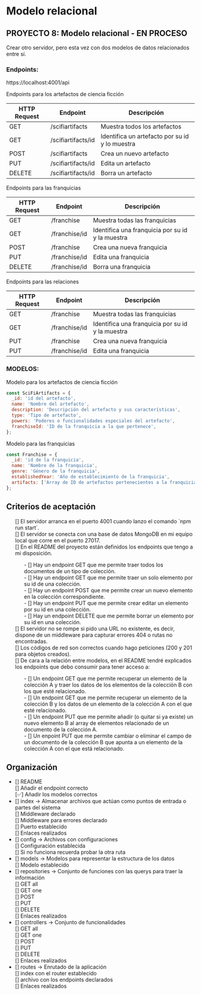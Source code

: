 # Modelo relacional

## PROYECTO 8: Modelo relacional - EN PROCESO

Crear otro servidor, pero esta vez con dos modelos de datos relacionados entre sí.

### Endpoints:

https://localhost:4001/api

Endpoints para los artefactos de ciencia ficción<br>

| HTTP Request | Endpoint           | Descripción                                    |
| ------------ | ------------------ | ---------------------------------------------- |
| GET          | /scifiartifacts    | Muestra todos los artefactos                   |
| GET          | /scifiartifacts/id | Identifica un artefacto por su id y lo muestra |
| POST         | /scifiartifacts    | Crea un nuevo artefacto                        |
| PUT          | /scifiartifacts/id | Edita un artefacto                             |
| DELETE       | /scifiartifacts/id | Borra un artefacto                             |

Endpoints para las franquicias<br>

| HTTP Request | Endpoint      | Descripción                                      |
| ------------ | ------------- | ------------------------------------------------ |
| GET          | /franchise    | Muestra todas las franquicias                    |
| GET          | /franchise/id | Identifica una franquicia por su id y la muestra |
| POST         | /franchise    | Crea una nueva franquicia                        |
| PUT          | /franchise/id | Edita una franquicia                             |
| DELETE       | /franchise/id | Borra una franquicia                             |

Endpoints para las relaciones<br>

| HTTP Request | Endpoint      | Descripción                                      |
| ------------ | ------------- | ------------------------------------------------ |
| GET          | /franchise    | Muestra todas las franquicias                    |
| GET          | /franchise/id | Identifica una franquicia por su id y la muestra |
| PUT         | /franchise    | Crea una nueva franquicia                        |
| PUT          | /franchise/id | Edita una franquicia                             |

### MODELOS:

Modelo para los artefactos de ciencia ficción

```jsx
const SciFiArtifacts = {
  _id: 'id del artefacto',
  name: 'Nombre del artefacto',
  description: 'Descripción del artefacto y sus características',
  type: 'Tipo de artefacto',
  powers: 'Poderes o funcionalidades especiales del artefacto',
  franchiseId: 'ID de la franquicia a la que pertenece',
};
```

Modelo para las franquicias

```jsx
const Franchise = {
  _id: 'id de la franquicia',
  name: 'Nombre de la franquicia',
  genre: 'Género de la franquicia',
  establishedYear: 'Año de establecimiento de la franquicia',
  artifacts: ['Array de ID de artefactos pertenecientes a la franquicia'],
};
```

## Criterios de aceptación

<ul>
[]  El servidor arranca en el puerto 4001 cuando lanzo el comando `npm run start`.<br>
[]  El servidor se conecta con una base de datos MongoDB en mi equipo local que corre en el puerto 27017.<br>
[]  En el README del proyecto están definidos los endpoints que tengo a mi disposición.<br>
<ul>
- []  Hay un endpoint GET que me permite traer todos los documentos de un tipo de colección.<br>
- []  Hay un endpoint GET que me permite traer un solo elemento por su id de una colección.<br>
- []  Hay un endpoint POST que me permite crear un nuevo elemento en la colección correspondiente.<br>
- []  Hay un endpoint PUT que me permite crear editar un elemento por su id en una colección.<br>
- []  Hay un endpoint DELETE que me permite borrar un elemento por su id en una colección.<br>
</ul>
[] El servidor no se rompe si pido una URL no existente, es decir, dispone de un middleware para capturar errores 404 o rutas no encontradas.<br>
[] Los códigos de red son correctos cuando hago peticiones (200 y 201 para objetos creados).<br>
[]  De cara a la relación entre modelos, en el README tendré explicados los endpoints que debo consumir para tener acceso a:<br>
<ul>
- [] Un endpoint GET que me permite recuperar un elemento de la colección A y traer los datos de los elementos de la colección B con los que esté relacionado.<br>
- [] Un endpoint GET que me permite recuperar un elemento de la colección B y los datos de un elemento de la colección A con el que esté relacionado.<br>
- [] Un endpoint PUT que me permite añadir (o quitar si ya existe) un nuevo elemento B al array de elementos relacionado de un documento de la colección A.<br>
- [] Un enpoint PUT que me permite cambiar o eliminar el campo de un documento de la colección B que apunta a un elemento de la colección A con el que está relacionado.<br>
</ul>
</ul>

## Organización

<ul>
<li> [] README </li>
[] Añadir el endpoint correcto<br>
[✅] Añadir los modelos correctos<br>
<li> [] index → Almacenar archivos que actúan como puntos de entrada o partes del sistema</li>
[] Middleware declarado<br>
[] Middleware para errores declarado<br>
[] Puerto establecido <br>
[] Enlaces realizados<br>
<li> [] config → Archivos con configuraciones</li>
[] Configuración establecida<br>
[] Si no funciona recuerda probar la otra ruta<br>
<li> [] models → Modelos para representar la estructura de los datos</li>
[] Modelo establecido<br>
<li> [] repositories → Conjunto de funciones con las querys para traer la información</li>
[] GET all<br>
[] GET one<br>
[] POST<br>
[] PUT<br>
[] DELETE <br>
[] Enlaces realizados<br>
<li> [] controllers → Conjunto de funcionalidades</li>
[] GET all<br>
[] GET one<br>
[] POST<br>
[] PUT<br>
[] DELETE <br>
[] Enlaces realizados<br>
<li> [] routes → Enrutado de la aplicación</li>
[] index con el router establecido<br>
[] archivo con los endpoints declarados<br>
[] Enlaces realizados<br>
</ul>
